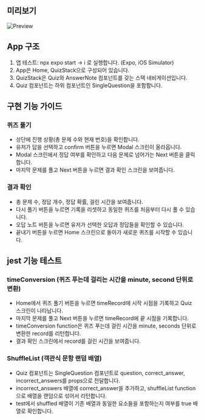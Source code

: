 ## 미리보기

![Preview](https://user-images.githubusercontent.com/89124326/201456795-f6643584-af66-4e20-863f-8cb3585cb859.gif)

## App 구조

1. 앱 테스트: npx expo start -> i 로 실행합니다. (Expo, iOS Simulator)
2. App은 Home, QuizStack으로 구성되어 있습니다.
3. QuizStack은 Quiz와 AnswerNote 컴포넌트를 갖는 스택 네비게이션입니다.
4. Quiz 컴포넌트는 하위 컴포넌트인 SingleQuestion을 포함합니다.

## 구현 기능 가이드

### 퀴즈 풀기

- 상단에 진행 상황(총 문제 수와 현재 번호)을 확인합니다.
- 유저가 답을 선택하고 confirm 버튼을 누르면 Modal 스크린이 올라옵니다.
- Modal 스크린에서 정답 여부를 확인하고 다음 문제로 넘어가는 Next 버튼을 클릭합니다.
- 마지막 문제를 풀고 Next 버튼을 누르면 결과 확인 스크린을 보여줍니다.

### 결과 확인

- 총 문제 수, 정답 개수, 정답 확률, 걸린 시간을 보여줍니다.
- 다시 풀기 버튼을 누르면 기록을 리셋하고 동일한 퀴즈를 처음부터 다시 풀 수 있습니다.
- 오답 노트 버튼을 누르면 유저가 선택한 오답과 정답들을 확인할 수 있습니다.
- 끝내기 버튼을 누르면 Home 스크린으로 돌아가 새로운 퀴즈를 시작할 수 있습니다.

## jest 기능 테스트

### timeConversion (퀴즈 푸는데 걸리는 시간을 minute, second 단위로 변환)

- Home에서 퀴즈 풀기 버튼을 누르면 timeRecord에 시작 시점을 기록하고 Quiz 스크린이 나타납니다.
- 마지막 문제를 풀고 Next 버튼을 누르면 timeRecord에 끝 시점을 기록합니다.
- timeConversion function은 퀴즈 푸는데 걸린 시간을 minute, seconds 단위로 변환한 record를 리턴합니다.
- 결과 확인 스크린에서 record를 걸린 시간을 보여줍니다.

### ShuffleList (객관식 문항 랜덤 배열)

- Quiz 컴포넌트는 SingleQuestion 컴포넌트로 question, correct_answer, incorrect_answers를 props으로 전달합니다.
- incorrect_answers 배열에 correct_answer을 추가하고, shuffleList function으로 배열을 랜덤으로 섞어서 리턴합니다.
- test에서 shuffled 배열이 기존 배열과 동일한 요소들을 포함하는지 여부를 true 배열로 확인합니다.
